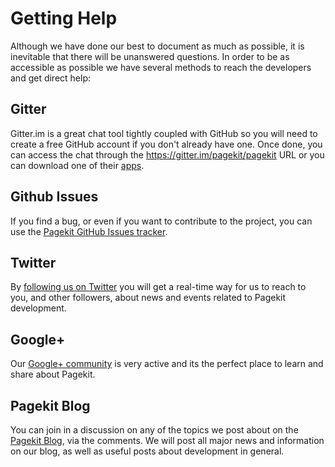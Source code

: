 # Getting Help

Although we have done our best to document as much as possible, it is inevitable that there will be unanswered questions. In order to be as accessible as possible we have several methods to reach the developers and get direct help:

## Gitter

Gitter.im is a great chat tool tightly coupled with GitHub so you will need to create a free GitHub account if you don't already have one. Once done, you can access the chat through the https://gitter.im/pagekit/pagekit URL or you can download one of their [apps](https://gitter.im/apps).

## Github Issues

If you find a bug, or even if you want to contribute to the project, you can use the [Pagekit GitHub Issues tracker](https://github.com/pagekit/pagekit/issues).

## Twitter

By [following us on Twitter](https://twitter.com/pagekit) you will get a real-time way for us to reach to you, and other followers, about news and events related to Pagekit development.

## Google+

Our [Google+ community](https://plus.google.com/communities/104125443335488004107) is very active and its the perfect place to learn and share about Pagekit.

## Pagekit Blog

You can join in a discussion on any of the topics we post about on the [Pagekit Blog](http://pagekit.com/blog), via the comments. We will post all major news and information on our blog, as well as useful posts about development in general.
